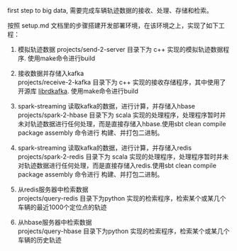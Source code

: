 first step to big data, 需要完成车辆轨迹数据的接收、处理、存储和检索。  

按照 setup.md 文档里的步骤搭建开发部署环境，在该环境之上，实现了如下工程：  
1. 模拟轨迹数据
projects/send-2-server 目录下为 c++ 实现的模拟轨迹数据程序. 使用make命令进行build  

2. 接收数据并存储入kafka   
projects/receive-2-kafka 目录下为 c++ 实现的接收存储程序，其中使用了开源库 [librdkafka][1]. 使用make命令进行build   

3. spark-streaming 读取kafka的数据，进行计算，并存储入hbase  
projects/spark-2-hbase 目录下为 scala 实现的处理程序，处理程序暂时并未对轨迹数据进行任何处理，而是直接存储入hbase.使用sbt clean compile package assembly 命令进行
构建、并打包二进制。

4. spark-streaming 读取kafka的数据，进行计算，并存储入redis  
projects/spark-2-redis 目录下为 scala 实现的处理程序，处理程序暂时并未对轨迹数据进行任何处理，而是直接存储入redis.使用sbt clean compile package assembly 命令进行
构建、并打包二进制。  


5. 从redis服务器中检索数据  
projects/query-redis 目录下为python 实现的检索程序，检索某个或某几个车辆的最近1000个定位点的轨迹  

6. 从hbase服务器中检索数据  
projects/query-hbase 目录下为python 实现的检索程序，检索某个或某几个车辆的历史轨迹  


[1]: https://github.com/edenhill/librdkafka
